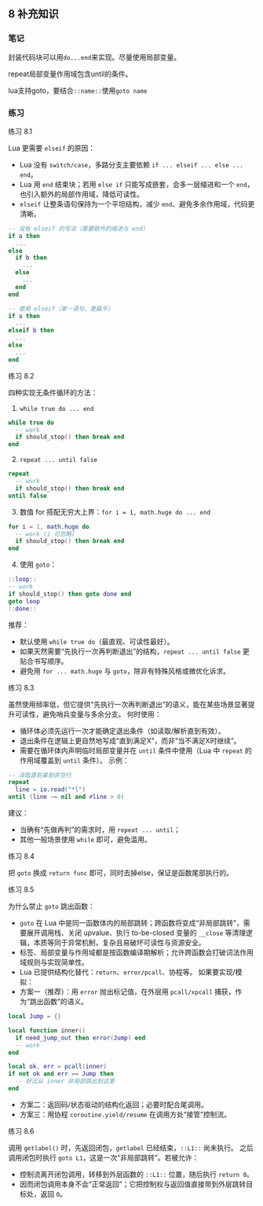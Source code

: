 ## 8 补充知识

### 笔记

封装代码块可以用`do...end`来实现。尽量使用局部变量。

repeat局部变量作用域包含until的条件。

lua支持goto，要结合`::name::`使用`goto name`

### 练习

练习 8.1

Lua 更需要 `elseif` 的原因：
  - Lua 没有 `switch/case`，多路分支主要依赖 `if ... elseif ... else ... end`。
  - Lua 用 `end` 结束块；若用 `else if` 只能写成嵌套，会多一层缩进和一个 `end`，也引入额外的局部作用域，降低可读性。
  - `elseif` 让整条语句保持为一个平坦结构，减少 `end`、避免多余作用域，代码更清晰。

```lua
-- 没有 elseif 的写法（需要额外的缩进与 end）
if a then
  ...
else
  if b then
    ...
  else
    ...
  end
end

-- 使用 elseif（单一语句，更扁平）
if a then
  ...
elseif b then
  ...
else
  ...
end
```

练习 8.2

四种实现无条件循环的方法：
  1) `while true do ... end`

```lua
while true do
  -- work
  if should_stop() then break end
end
```

  2) `repeat ... until false`

```lua
repeat
  -- work
  if should_stop() then break end
until false
```

  3) 数值 for 搭配无穷大上界：`for i = 1, math.huge do ... end`

```lua
for i = 1, math.huge do
  -- work (i 可忽略)
  if should_stop() then break end
end
```

  4) 使用 `goto`：

```lua
::loop::
-- work
if should_stop() then goto done end
goto loop
::done::
```

推荐：
  - 默认使用 `while true do`（最直观、可读性最好）。
  - 如果天然需要“先执行一次再判断退出”的结构，`repeat ... until false` 更贴合书写顺序。
  - 避免用 `for ... math.huge` 与 `goto`，除非有特殊风格或微优化诉求。

练习 8.3

虽然使用频率低，但它提供“先执行一次再判断退出”的语义，能在某些场景显著提升可读性，避免哨兵变量与多余分支。
何时使用：
  - 循环体必须先运行一次才能确定退出条件（如读取/解析直到有效）。
  - 退出条件在逻辑上更自然地写成“直到满足X”，而非“当不满足X时继续”。
  - 需要在循环体内声明临时局部变量并在 `until` 条件中使用（Lua 中 `repeat` 的作用域覆盖到 `until` 条件）。
示例：
```lua
-- 读取直到拿到非空行
repeat
  line = io.read("*l")
until (line ~= nil and #line > 0)
```
建议：
  - 当确有“先做再判”的需求时，用 `repeat ... until`；
  - 其他一般场景使用 `while` 即可，避免滥用。

练习 8.4

把 `goto` 换成 `return func` 即可，同时去掉else，保证是函数尾部执行的。

练习 8.5

为什么禁止 `goto` 跳出函数：
  - `goto` 在 Lua 中是同一函数体内的局部跳转；跨函数将变成“非局部跳转”，需要展开调用栈、关闭 upvalue、执行 to-be-closed 变量的 `__close` 等清理逻辑，本质等同于异常机制，复杂且易破坏可读性与资源安全。
  - 标签、局部变量与作用域都是按函数编译期解析；允许跨函数会打破词法作用域规则与实现简单性。
  - Lua 已提供结构化替代：`return`、`error/pcall`、协程等。
如果要实现/模拟：
  - 方案一（推荐）：用 `error` 抛出标记值，在外层用 `pcall/xpcall` 捕获，作为“跳出函数”的语义。
```lua
local Jump = {}

local function inner()
  if need_jump_out then error(Jump) end
  -- work
end

local ok, err = pcall(inner)
if not ok and err == Jump then
  -- 好比从 inner 非局部跳出到这里
end
```
  - 方案二：返回码/状态驱动的结构化返回；必要时配合尾调用。
  - 方案三：用协程 `coroutine.yield/resume` 在调用方处“接管”控制流。

练习 8.6

调用 `getlabel()` 时，先返回闭包，`getlabel` 已经结束，`::L1::` 尚未执行。
之后调用闭包时执行 `goto L1`，这是一次“非局部跳转”。若被允许：
  - 控制流离开闭包调用，转移到外层函数的 `::L1::` 位置，随后执行 `return 0`。
  - 因而闭包调用本身不会“正常返回”；它把控制权与返回值直接带到外层跳转目标处，返回 `0`。

